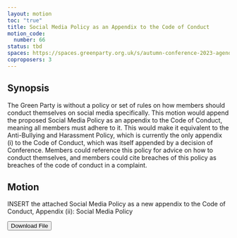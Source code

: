 ```yaml
---
layout: motion
toc: "true"
title: Social Media Policy as an Appendix to the Code of Conduct
motion_code:
  number: 66
status: tbd
spaces: https://spaces.greenparty.org.uk/s/autumn-conference-2023-agenda-forum/post/post/view?id=11018
coproposers: 3
---
```

## Synopsis

The Green Party is without a policy or set of rules on how members should conduct themselves on social media specifically. This motion would append the proposed Social Media Policy as an appendix to the Code of Conduct, meaning all members must adhere to it. This would make it equivalent to the Anti-Bullying and Harassment Policy, which is currently the only appendix (i) to the Code of Conduct, which was itself appended by a decision of Conference. Members could reference this policy for advice on how to conduct themselves, and members could cite breaches of this policy as breaches of the code of conduct in a complaint.

## Motion

INSERT the attached Social Media Policy as a new appendix to the Code of Conduct, Appendix (ii): Social Media Policy



<a href="/files/social-media-policy.pdf"><button class="btn btn-secondary download-link">Download File</button></a>